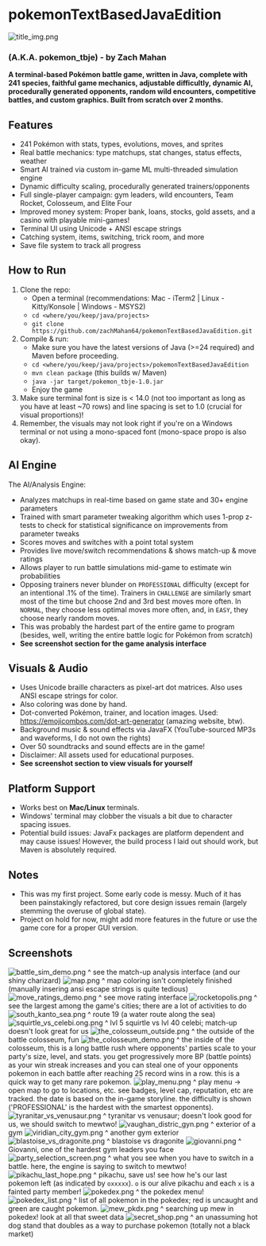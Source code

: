 # pokemonTextBasedJavaEdition
![title_img.png](resources/title_img.png)
### (A.K.A. pokemon_tbje) - by Zach Mahan

**A terminal-based Pokémon battle game, written in Java, complete with 241 species, faithful game mechanics, adjustable difficultly, dynamic AI, procedurally generated opponents, random wild encounters, competitive battles, and custom graphics. Built from scratch over 2 months.**

## Features

- 241 Pokémon with stats, types, evolutions, moves, and sprites
- Real battle mechanics: type matchups, stat changes, status effects, weather
- Smart AI trained via custom in-game ML multi-threaded simulation engine
- Dynamic difficulty scaling, procedurally generated trainers/opponents
- Full single-player campaign: gym leaders, wild encounters, Team Rocket, Colosseum, and Elite Four
- Improved money system: Proper bank, loans, stocks, gold assets, and a casino with playable mini-games!
- Terminal UI using Unicode + ANSI escape strings
- Catching system, items, switching, trick room, and more
- Save file system to track all progress

## How to Run

1. Clone the repo:
   - Open a terminal (recommendations: Mac - iTerm2 | Linux - Kitty/Konsole | Windows - MSYS2)
   - `cd <where/you/keep/java/projects>`
   - `git clone https://github.com/zachMahan64/pokemonTextBasedJavaEdition.git`
2. Compile & run:
   - Make sure you have the latest versions of Java (>=24 required) and Maven before proceeding.
   - `cd <where/you/keep/java/projects>/pokemonTextBasedJavaEdition`
   - `mvn clean package` (this builds w/ Maven)
   - `java -jar target/pokemon_tbje-1.0.jar`
   - Enjoy the game
3. Make sure terminal font is size is < 14.0 (not too important as long as you have at least ~70 rows) and line spacing is set to 1.0 (crucial for visual proportions)!
4. Remember, the visuals may not look right if you're on a Windows terminal or not using a mono-spaced font (mono-space propo is also okay).

## AI Engine

The AI/Analysis Engine:
- Analyzes matchups in real-time based on game state and 30+ engine parameters
- Trained with smart parameter tweaking algorithm which uses 1-prop z-tests to check for statistical significance on improvements from parameter tweaks
- Scores moves and switches with a point total system
- Provides live move/switch recommendations & shows match-up & move ratings
- Allows player to run battle simulations mid-game to estimate win probabilities
- Opposing trainers never blunder on `PROFESSIONAL` difficulty (except for an intentional .1% of the time). Trainers in `CHALLENGE` are similarly smart most of the time but choose 2nd and 3rd best moves more often. In `NORMAL`, they choose less optimal moves more often, and, in `EASY`, they choose nearly random moves.
- This was probably the hardest part of the entire game to program (besides, well, writing the entire battle logic for Pokémon from scratch)
- **See screenshot section for the game analysis interface**

## Visuals & Audio

- Uses Unicode braille characters as pixel-art dot matrices. Also uses ANSI escape strings for color.
- Also coloring was done by hand.
- Dot-converted Pokémon, trainer, and location images. Used: https://emojicombos.com/dot-art-generator (amazing website, btw).
- Background music & sound effects via JavaFX (YouTube-sourced MP3s and waveforms, I do not own the rights)
- Over 50 soundtracks and sound effects are in the game!
- Disclaimer: All assets used for educational purposes.
- **See screenshot section to view visuals for yourself**

## Platform Support

- Works best on **Mac/Linux** terminals.
- Windows' terminal may clobber the visuals a bit due to character spacing issues.
- Potential build issues: JavaFx packages are platform dependent and may cause issues! However, the build process I laid out should work, but Maven is absolutely required.

## Notes

- This was my first project. Some early code is messy. Much of it has been painstakingly refactored, but core design issues remain (largely stemming the overuse of global state).
- Project on hold for now, might add more features in the future or use the game core for a proper GUI version.
## Screenshots
![battle_sim_demo.png](resources/battle_sim_demo.png)
^ see the match-up analysis interface (and our shiny charizard)
![map.png](resources/map.png)
^ map coloring isn't completely finished (manually insering ansi escape strings is quite tedious)
![move_ratings_demo.png](resources/move_ratings_demo.png)
^ see move rating interface
![rocketopolis.png](resources/rocketopolis.png)
^ see the largest among the game's cities; there are a lot of activities to do
![south_kanto_sea.png](resources/south_kanto_sea.png)
^ route 19 (a water route along the sea)
![squirtle_vs_celebi.ong.png](resources/squirtle_vs_celebi.ong.png)
^ lvl 5 squirtle vs lvl 40 celebi; match-up doesn't look great for us
![the_colosseum_outside.png](resources/the_colosseum_outside.png)
^ the outside of the battle colosseum, fun
![the_colosseum_demo.png](resources/the_colosseum_demo.png)
^ the inside of the colosseum, this is a long battle rush where opponents' parties scale to your party's size, level, and stats. you get progressively more BP (battle points) as your win streak increases and you can steal one of your opponents pokemon in each battle after reaching 25 record wins in a row. this is a quick way to get many rare pokemon.
![play_menu.png](resources/play_menu.png)
^ play menu -> open map to go to locations, etc. see badges, level cap, reputation, etc are tracked. the date is based on the in-game storyline. the difficulty is shown ('PROFESSIONAL' is the hardest with the smartest opponents). 
![tyranitar_vs_venusaur.png](resources/tyranitar_vs_venusaur.png)
^ tyranitar vs venusaur; doesn't look good for us, we should switch to mewtwo!
![vaughan_distric_gyn.png](resources/vaughan_distric_gyn.png)
^ exterior of a gym
![viridian_city_gym.png](resources/viridian_city_gym.png)
^ another gym exterior
![blastoise_vs_dragonite.png](resources/blastoise_vs_dragonite.png)
^ blastoise vs dragonite
![giovanni.png](resources/giovanni.png)
^ Giovanni, one of the hardest gym leaders you face
![party_selection_screen.png](resources/party_selection_screen.png)
^ what you see when you have to switch in a battle. here, the engine is saying to switch to mewtwo!
![pikachu_last_hope.png](resources/pikachu_last_hope.png)
^ pikachu, save us! see how he's our last pokemon left (as indicated by `oxxxxx`). `o` is our alive pikachu and each `x` is a fainted party member!
![pokedex.png](resources/pokedex.png)
^ the pokedex menu!
![pokedex_list.png](resources/pokedex_list.png)
^ list of all pokemon in the pokedex; red is uncaught and green are caught pokemon.
![mew_pkdx.png](resources/mew_pkdx.png)
^ searching up mew in pokedex! look at all that sweet data
![secret_shop.png](resources/secret_shop.png)
^ an unassuming hot dog stand that doubles as a way to purchase pokemon (totally not a black market)